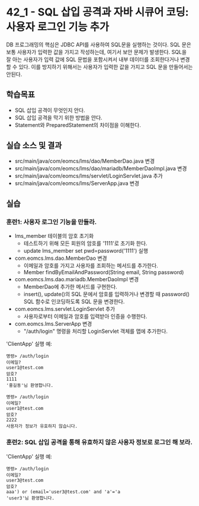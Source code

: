 # 42_1 - SQL 삽입 공격과 자바 시큐어 코딩: 사용자 로그인 기능 추가

DB 프로그래밍의 핵심은 JDBC API를 사용하여 SQL문을 실행하는 것이다. 
SQL 문은 보통 사용자가 입력한 값을 가지고 작성하는데, 
여기서 보안 문제가 발생한다. 
SQL을 잘 아는 사용자가 입력 값에 SQL 문법을 포함시켜서 
내부 데이터를 조회한다거나 변경할 수 있다.
이를 방지하기 위해서는 사용자가 입력한 값을 가지고 SQL 문을 만들어서는 안된다.


## 학습목표

- SQL 삽입 공격이 무엇인지 안다.
- SQL 삽입 공격을 막기 위한 방법을 안다.
- Statement와 PreparedStatement의 차이점을 이해한다.

## 실습 소스 및 결과

- src/main/java/com/eomcs/lms/dao/MemberDao.java 변경
- src/main/java/com/eomcs/lms/dao/mariadb/MemberDaoImpl.java 변경
- src/main/java/com/eomcs/lms/servlet/LoginServlet.java 추가
- src/main/java/com/eomcs/lms/ServerApp.java 변경

## 실습  

### 훈련1: 사용자 로그인 기능을 만들라.

- lms_member 테이블의 암호 초기화
  - 테스트하기 위해 모든 회원의 암호를 '1111'로 초기화 한다.
  - update lms_member set pwd=password('1111') 실행
- com.eomcs.lms.dao.MemberDao 변경
  - 이메일과 암호를 가지고 사용자를 조회하는 메서드를 추가한다.
  - Member findByEmailAndPassword(String email, String password)
- com.eomcs.lms.dao.mariadb.MemberDaoImpl 변경
  - MemberDao에 추가한 메서드를 구현한다.
  - insert(), update()의 SQL 문에서 암호를 입력하거나 변경할 때 
    password() SQL 함수로 인코딩하도록 SQL 문을 변경한다.
- com.eomcs.lms.servlet.LoginServlet 추가
  - 사용자로부터 이메일과 암호를 입력받아 인증을 수행한다.
- com.eomcs.lms.ServerApp 변경
  - "/auth/login" 명령을 처리할 LoginServlet 객체를 맵에 추가한다.
  
'ClientApp' 실행 예:
```
명령> /auth/login
이메일?
user1@test.com
암호?
1111
'홍길동'님 환영합니다.

명령> /auth/login
이메일?
user1@test.com
암호?
2222
사용자가 정보가 유효하지 않습니다.
```

### 훈련2: SQL 삽입 공격을 통해 유효하지 않은 사용자 정보로 로그인 해 보라.

'ClientApp' 실행 예:
```
명령> /auth/login
이메일?
user3@test.com
암호?
aaa') or (email='user3@test.com' and 'a'='a
'user3'님 환영합니다.

```






